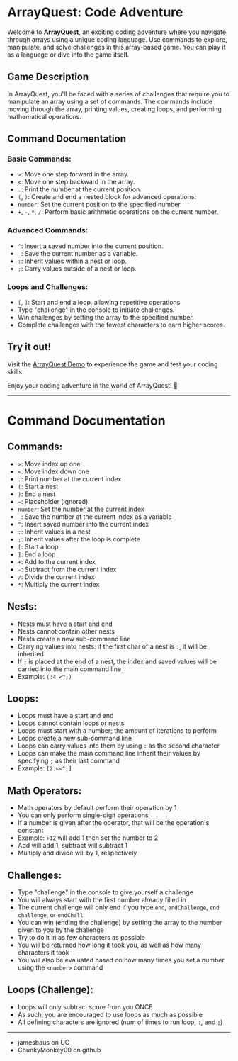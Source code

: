 # ArrayQuest: Code Adventure

Welcome to **ArrayQuest**, an exciting coding adventure where you navigate through arrays using a unique coding language. Use commands to explore, manipulate, and solve challenges in this array-based game. You can play it as a language or dive into the game itself.

## Game Description

In ArrayQuest, you'll be faced with a series of challenges that require you to manipulate an array using a set of commands. The commands include moving through the array, printing values, creating loops, and performing mathematical operations.

## Command Documentation

### Basic Commands:
- `>`: Move one step forward in the array.
- `<`: Move one step backward in the array.
- `.`: Print the number at the current position.
- `(`, `)`: Create and end a nested block for advanced operations.
- `number`: Set the current position to the specified number.
- `+`, `-`, `*`, `/`: Perform basic arithmetic operations on the current number.

### Advanced Commands:
- `^`: Insert a saved number into the current position.
- `_`: Save the current number as a variable.
- `:`: Inherit values within a nest or loop.
- `;`: Carry values outside of a nest or loop.

### Loops and Challenges:
- `[`, `]`: Start and end a loop, allowing repetitive operations.
- Type "challenge" in the console to initiate challenges.
- Win challenges by setting the array to the specified number.
- Complete challenges with the fewest characters to earn higher scores.

## Try it out!

Visit the [ArrayQuest Demo](https://chunkymonkey00.github.io/NerdChallenge/) to experience the game and test your coding skills.

Enjoy your coding adventure in the world of ArrayQuest! 🚀  
  
---
  

# Command Documentation

## Commands:
- `>`: Move index up one
- `<`: Move index down one
- `.`: Print number at the current index
- `(`: Start a nest
- `)`: End a nest
- `~`: Placeholder (ignored)
- `number`: Set the number at the current index
- `_`: Save the number at the current index as a variable
- `^`: Insert saved number into the current index
- `:`: Inherit values in a nest
- `;`: Inherit values after the loop is complete
- `[`: Start a loop
- `]`: End a loop
- `+`: Add to the current index
- `-`: Subtract from the current index
- `/`: Divide the current index
- `*`: Multiply the current index

## Nests:
- Nests must have a start and end
- Nests cannot contain other nests
- Nests create a new sub-command line
- Carrying values into nests: if the first char of a nest is `:`, it will be inherited
- If `;` is placed at the end of a nest, the index and saved values will be carried into the main command line
- Example: `(:4_<^;)`

## Loops:
- Loops must have a start and end
- Loops cannot contain loops or nests
- Loops must start with a number; the amount of iterations to perform
- Loops create a new sub-command line
- Loops can carry values into them by using `:` as the second character
- Loops can make the main command line inherit their values by specifying `;` as their last command
- Example: `[2:<<^;]`

## Math Operators:
- Math operators by default perform their operation by 1
- You can only perform single-digit operations
- If a number is given after the operator, that will be the operation's constant
- Example: `+12` will add 1 then set the number to 2
- Add will add 1, subtract will subtract 1
- Multiply and divide will by 1, respectively

## Challenges:
- Type "challenge" in the console to give yourself a challenge
- You will always start with the first number already filled in
- The current challenge will only end if you type `end`, `endChallenge`, `end challenge`, or `endChall`
- You can win (ending the challenge) by setting the array to the number given to you by the challenge
- Try to do it in as few characters as possible
- You will be returned how long it took you, as well as how many characters it took
- You will also be evaluated based on how many times you set a number using the `<number>` command

## Loops (Challenge):
- Loops will only subtract score from you ONCE
- As such, you are encouraged to use loops as much as possible
- All defining characters are ignored (num of times to run loop, `:`, and `;`)

---
- jamesbaus on UC
- ChunkyMonkey00 on github
